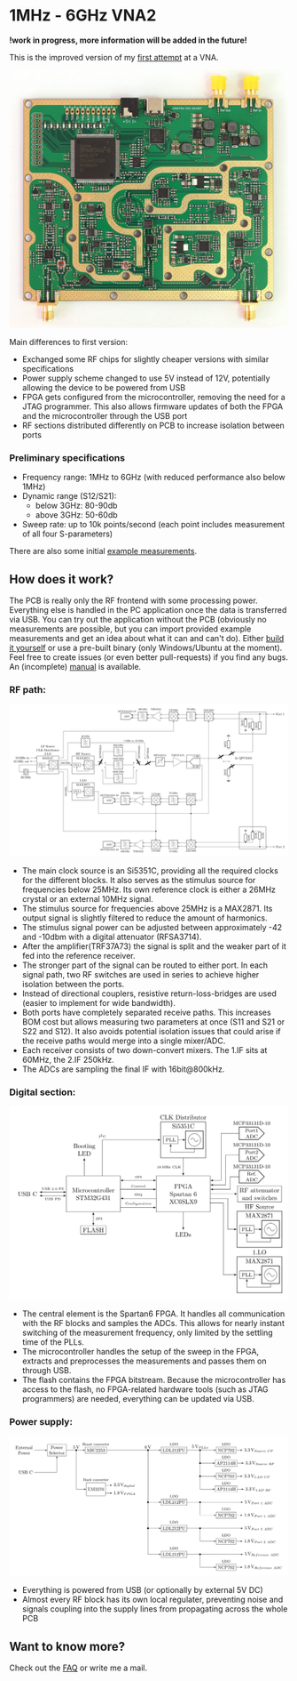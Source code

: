 # 1MHz - 6GHz VNA2
**!work in progress, more information will be added in the future!**

This is the improved version of my [first attempt](https://www.github.com/jankae/VNA) at a VNA.

![](Documentation/Pictures/secondPrototypeTop.JPG)

Main differences to first version:
* Exchanged some RF chips for slightly cheaper versions with similar specifications
* Power supply scheme changed to use 5V instead of 12V, potentially allowing the device to be powered from USB
* FPGA gets configured from the microcontroller, removing the need for a JTAG programmer. This also allows firmware updates of both the FPGA and the microcontroller through the USB port
* RF sections distributed differently on PCB to increase isolation between ports

### Preliminary specifications
* Frequency range: 1MHz to 6GHz (with reduced performance also below 1MHz)
* Dynamic range (S12/S21):
  * below 3GHz: 80-90db
  * above 3GHz: 50-60db
* Sweep rate: up to 10k points/second (each point includes measurement of all four S-parameters)

There are also some initial [example measurements](Documentation/Measurements/Measurements.md).

## How does it work?
The PCB is really only the RF frontend with some processing power. Everything else is handled in the PC application once the data is transferred via USB. You can try out the application without the PCB (obviously no measurements are possible, but you can import provided example measurements and get an idea about what it can and can't do). Either [build it yourself](Documentation/DeveloperInfo/BuildAndFlash.md) or use a pre-built binary (only Windows/Ubuntu at the moment). Feel free to create issues (or even better pull-requests) if you find any bugs. An (incomplete) [manual](Documentation/UserManual/manual.pdf) is available.
### RF path:
![](Documentation/DeveloperInfo/RFBlockdiagram.svg)

* The main clock source is an Si5351C, providing all the required clocks for the different blocks. It also serves as the stimulus source for frequencies below 25MHz. Its own reference clock is either a 26MHz crystal or an external 10MHz signal.
* The stimulus source for frequencies above 25MHz is a MAX2871. Its output signal is slightly filtered to reduce the amount of harmonics.
* The stimulus signal power can be adjusted between approximately -42 and -10dbm with a digital attenuator (RFSA3714).
* After the amplifier(TRF37A73) the signal is split and the weaker part of it fed into the reference receiver.
* The stronger part of the signal can be routed to either port. In each signal path, two RF switches are used in series to achieve higher isolation between the ports.
* Instead of directional couplers, resistive return-loss-bridges are used (easier to implement for wide bandwidth).
* Both ports have completely separated receive paths. This increases BOM cost but allows measuring two parameters at once (S11 and S21 or S22 and S12). It also avoids potential isolation issues that could arise if the receive paths would merge into a single mixer/ADC.
* Each receiver consists of two down-convert mixers. The 1.IF sits at 60MHz, the 2.IF 250kHz.
* The ADCs are sampling the final IF with 16bit@800kHz.

### Digital section:
![](Documentation/DeveloperInfo/DigitalBlockdiagram.svg)

* The central element is the Spartan6 FPGA. It handles all communication with the RF blocks and samples the ADCs. This allows for nearly instant switching of the measurement frequency, only limited by the settling time of the PLLs.
* The microcontroller handles the setup of the sweep in the FPGA, extracts and preprocesses the measurements and passes them on through USB.
* The flash contains the FPGA bitstream. Because the microcontroller has access to the flash, no FPGA-related hardware tools (such as JTAG programmers) are needed, everything can be updated via USB.

### Power supply:
![](Documentation/DeveloperInfo/PowerBlockdiagram.svg)

* Everything is powered from USB (or optionally by external 5V DC)
* Almost every RF block has its own local regulater, preventing noise and signals coupling into the supply lines from propagating across the whole PCB

## Want to know more?
Check out the [FAQ](Documentation/FAQ.md) or write me a mail.

